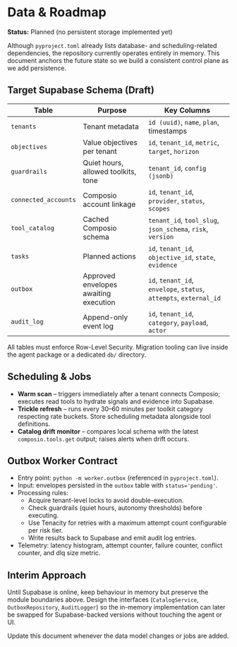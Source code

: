 # Data & Roadmap

**Status:** Planned (no persistent storage implemented yet)

Although `pyproject.toml` already lists database- and scheduling-related dependencies,
the repository currently operates entirely in memory. This document anchors the future
state so we build a consistent control plane as we add persistence.

## Target Supabase Schema (Draft)

| Table | Purpose | Key Columns |
|-------|---------|-------------|
| `tenants` | Tenant metadata | `id (uuid)`, `name`, `plan`, timestamps |
| `objectives` | Value objectives per tenant | `id`, `tenant_id`, `metric`, `target`, `horizon` |
| `guardrails` | Quiet hours, allowed toolkits, tone | `tenant_id`, `config (jsonb)` |
| `connected_accounts` | Composio account linkage | `id`, `tenant_id`, `provider`, `status`, `scopes` |
| `tool_catalog` | Cached Composio schema | `tenant_id`, `tool_slug`, `json_schema`, `risk`, `version` |
| `tasks` | Planned actions | `id`, `tenant_id`, `objective_id`, `state`, `evidence` |
| `outbox` | Approved envelopes awaiting execution | `id`, `tenant_id`, `envelope`, `status`, `attempts`, `external_id` |
| `audit_log` | Append-only event log | `id`, `tenant_id`, `category`, `payload`, `actor` |

All tables must enforce Row-Level Security. Migration tooling can live inside the agent
package or a dedicated `db/` directory.

## Scheduling & Jobs

- **Warm scan** – triggers immediately after a tenant connects Composio; executes read
  tools to hydrate signals and evidence into Supabase.
- **Trickle refresh** – runs every 30–60 minutes per toolkit category respecting rate
  buckets. Store scheduling metadata alongside tool definitions.
- **Catalog drift monitor** – compares local schema with the latest `composio.tools.get`
  output; raises alerts when drift occurs.

## Outbox Worker Contract

- Entry point: `python -m worker.outbox` (referenced in `pyproject.toml`).
- Input: envelopes persisted in the `outbox` table with `status='pending'`.
- Processing rules:
  - Acquire tenant-level locks to avoid double-execution.
  - Check guardrails (quiet hours, autonomy thresholds) before executing.
  - Use Tenacity for retries with a maximum attempt count configurable per risk tier.
  - Write results back to Supabase and emit audit log entries.
- Telemetry: latency histogram, attempt counter, failure counter, conflict counter, and
  dlq size metric.

## Interim Approach

Until Supabase is online, keep behaviour in memory but preserve the module boundaries
above. Design the interfaces (`CatalogService`, `OutboxRepository`, `AuditLogger`) so the
in-memory implementation can later be swapped for Supabase-backed versions without
touching the agent or UI.

Update this document whenever the data model changes or jobs are added.
